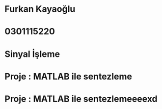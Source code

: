 # Furkan Kayaoğlu
# 0301115220
# Sinyal İşleme
# Proje : MATLAB ile sentezleme
# Proje : MATLAB ile sentezlemeeeexd
